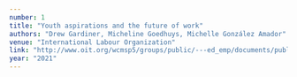 ```yaml
---
number: 1
title: "Youth aspirations and the future of work"
authors: "Drew Gardiner, Micheline Goedhuys, Michelle González Amador"
venue: "International Labour Organization"
link: "http://www.oit.org/wcmsp5/groups/public/---ed_emp/documents/publication/wcms_790120.pdf"
year: "2021"
---
```


